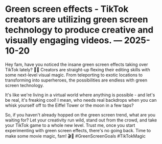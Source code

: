 # Green screen effects - TikTok creators are utilizing green screen technology to produce creative and visually engaging videos. — 2025-10-20

Hey fam, have you noticed the insane green screen effects taking over TikTok lately? 🌿💥 Creators are straight-up flexing their editing skills with some next-level visual magic. From teleporting to exotic locations to transforming into superheroes, the possibilities are endless with green screen technology.

It's like we're living in a virtual world where anything is possible - and let's be real, it's freaking cool! I mean, who needs real backdrops when you can whisk yourself off to the Eiffel Tower or the moon in a few taps?

So, if you haven't already hopped on the green screen trend, what are you waiting for? Let your creativity run wild, stand out from the crowd, and take your TikTok game to a whole new level. Trust me, once you start experimenting with green screen effects, there's no going back. Time to make some movie magic, fam! 🎬🌟 #GreenScreenGoals #TikTokMagic
